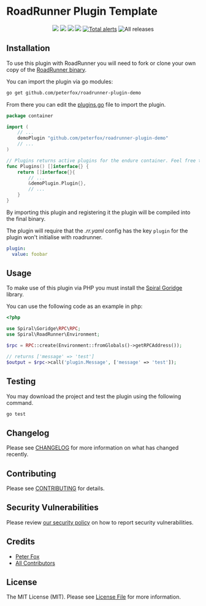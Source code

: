 # RoadRunner Plugin Template

<p align="center">
 <a href="https://github.com/peterfox/roadrunner-plugin-demo/releases"><img src="https://img.shields.io/github/v/release/peterfox/roadrunner-plugin-demo.svg?maxAge=30"></a>
	<a href="https://pkg.go.dev/github.com/peterfox/roadrunner-plugin-demo"><img src="https://godoc.org/github.com/peterfox/roadrunner-plugin-demo?status.svg"></a>
	<a href="https://github.com/peterfox/roadrunner-plugin-template/actions"><img src="https://github.com/peterfox/roadrunner-plugin-demo/workflows/tests/badge.svg"></a>
	<a href="https://goreportcard.com/report/github.com/peterfox/roadrunner-plugin-demo"><img src="https://goreportcard.com/badge/github.com/peterfox/roadrunner-plugin-demo"></a>
	<a href="https://lgtm.com/projects/g/peterfox/roadrunner-plugin-demo/alerts/"><img alt="Total alerts" src="https://img.shields.io/lgtm/alerts/g/peterfox/roadrunner-plugin-demo.svg?logo=lgtm&logoWidth=18"/></a>
    <img alt="All releases" src="https://img.shields.io/github/downloads/peterfox/roadrunner-plugin-demo/total">
</p>

## Installation

To use this plugin with RoadRunner you will need to fork or clone your
own copy of the [RoadRunner binary](https://github.com/spiral/roadrunner-binary).

You can import the plugin via go modules:

```sh
go get github.com/peterfox/roadrunner-plugin-demo
```

From there you can edit the [plugins.go](https://github.com/spiral/roadrunner-binary/blob/stable/internal/container/plugins.go) file to
import the plugin.

```go
package container

import (
    // ...
    demoPlugin "github.com/peterfox/roadrunner-plugin-demo"
    // ...
)

// Plugins returns active plugins for the endure container. Feel free to add or remove any plugins.
func Plugins() []interface{} {
	return []interface{}{
        // ...
        &demoPlugin.Plugin{},
        // ...
    }
}

```

By importing this plugin and registering it the plugin will be compiled into the final binary.

The plugin will require that the _.rr.yaml_ config has the key `plugin` for the plugin won't initialise with roadrunner.

```yaml
plugin:
  value: foobar
```

## Usage

To make use of this plugin via PHP you must install the [Spiral Goridge](https://github.com/spiral/goridge-php) library.

You can use the following code as an example in php:

```php
<?php

use Spiral\Goridge\RPC\RPC;
use Spiral\RoadRunner\Environment;

$rpc = RPC::create(Environment::fromGlobals()->getRPCAddress());

// returns ['message' => 'test']
$output = $rpc->call('plugin.Message', ['message' => 'test']);
```

## Testing

You may download the project and test the plugin using the following command.

```bash
go test
```

## Changelog

Please see [CHANGELOG](CHANGELOG.md) for more information on what has changed recently.

## Contributing

Please see [CONTRIBUTING](.github/CONTRIBUTING.md) for details.

## Security Vulnerabilities

Please review [our security policy](../../security/policy) on how to report security vulnerabilities.

## Credits

- [Peter Fox](https://github.com/peterfox)
- [All Contributors](../../contributors)

## License

The MIT License (MIT). Please see [License File](LICENSE.md) for more information.
